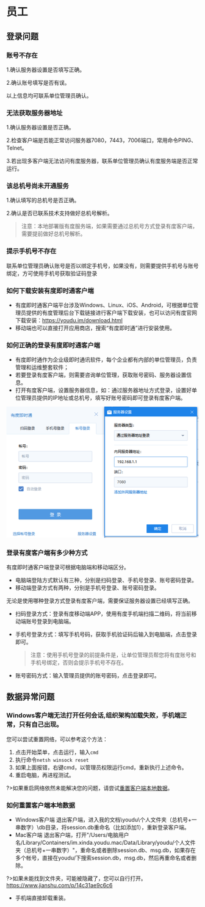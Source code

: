 # 员工

## 登录问题

### 账号不存在

1.确认服务器设置是否填写正确。

2.确认账号填写是否有误。

以上信息均可联系单位管理员确认。

### 无法获取服务器地址

1.确认服务器设置是否正确。

2.检查客户端是否能正常访问服务器7080，7443，7006端口，常用命令PING、Telnet。

3.若出现多客户端无法访问有度服务器，联系单位管理员确认有度服务端是否正常运行。

### 该总机号尚未开通服务

1.确认填写的总机号是否正确。

2.确认是否已联系技术支持做好总机号解析。

> 注意：本地部署版有度服务端，如果需要通过总机号方式登录有度客户端，需要提前做好总机号解析。

### 提示手机号不存在

联系单位管理员确认账号是否以绑定手机号，如果没有，则需要提供手机号与账号绑定，方可使用手机号获取验证码登录

### 如何下载安装有度即时通客户端

- 有度即时通客户端平台涉及Windows、Linux、iOS、Android，可根据单位管理员提供的有度管理后台下载链接进行客户端下载安装，也可以访问有度官网下载安装：https://youdu.im/download.html
- 移动端也可以直接打开应用商店，搜索“有度即时通”进行安装使用。

### 如何正确的登录有度即时通客户端

- 有度即时通作为企业级即时通讯软件，每个企业都有内部的单位管理员，负责管理和运维整套软件；
- 若要登录有度客户端，则需要咨询单位管理，获取账号密码、服务器设置信息。
- 打开有度客户端，设置服务器信息，如：通过服务器地址方式登录，设置好单位管理员提供的IP地址或总机号，填写好账号密码即可登录有度客户端。

![1584523188932](1584523188932.png)

###  登录有度客户端有多少种方式

有度即时通客户端登录可根据电脑端和移动端区分。

- 电脑端登陆方式默认有三种，分别是扫码登录、手机号登录、账号密码登录。
- 移动端登录方式有两种，分别是手机号登录、账号密码登录。

无论是使用哪种登录方式登录有度客户端，需要保证服务器设置已经填写正确。

- 扫码登录方式：登录有度移动端APP，使用有度手机端扫描二维码，将当前移动端账号登录到电脑端。

- 手机号登录方式：填写手机号码，获取手机验证码后输入到电脑端，点击登录即可。

  > 注意：使用手机号登录的前提条件是，让单位管理员帮您将有度账号和手机号绑定，否则会提示手机号不存在。

- 账号密码方式：输入管理员提供的账号密码，点击登录即可。

## 数据异常问题

### Windows客户端无法打开任何会话,组织架构加载失败，手机端正常，只有自己出现。

您可以尝试重置网络，可以参考这个方法：

1. 点击开始菜单，点击运行，输入`cmd`
2. 执行命令`netsh winsock reset`
3. 如果上面报错，右键cmd，以管理员权限运行cmd，重新执行上述命令。
4. 重启电脑，再进程测试。

?>如果重启网络依然未能解决您的问题，请尝试[重置客户端本地数据](#如何重置客户端本地数据)。

### 如何重置客户端本地数据

- Windows客户端
  退出客户端，进入我的文档\youdu\个人文件夹（总机号+一串数字）\db目录，将session.db重命名（比如添加1），重新登录客户端。
- Mac客户端
  退出客户端，打开"/Users/电脑用户名/Library/Containers/im.xinda.youdu.mac/Data/Library/youdu/个人文件夹（总机号+一串数字）"，重命名或者删除session.db、msg.db，如果存在多个帐号，直接在youdu/下搜索session.db，msg.db，然后再重命名或者删除。

?>如果未能找到文件夹，可能被隐藏了，您可以自行打开。https://www.jianshu.com/p/14c31ae9c6c6

- 手机端直接卸载重装。
